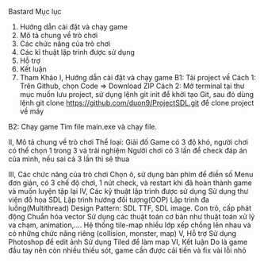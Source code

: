 Bastard
Mục lục
1. Hướng dẫn cài đặt và chạy game
2. Mô tả chung về trò chơi
3. Các chức năng của trò chơi
4. Các kĩ thuật lập trình được sử dụng
5. Hỗ trợ
6. Kết luận
7. Tham Khảo
I, Hướng dẫn cài đặt và chạy game
B1: Tải project về
Cách 1: Trên Github, chọn Code => Download ZIP
Cách 2: Mở terminal tại thư mục muốn lưu project, sử dụng lệnh git init để khởi tạo Git, sau đó dùng lệnh git clone https://github.com/duon9/ProjectSDL.git để clone project về máy

B2: Chạy game
Tìm file main.exe và chạy file.

II, Mô tả chung về trò chơi
Thể loại: Giải đố
Game có 3 độ khó, người chơi có thể chọn 1 trong 3 và trải nghiệm
Người chơi có 3 lần để check đáp án của mình, nếu sai cả 3 lần thì sẽ thua

III, Các chức năng của trò chơi
Chọn ô, sử dụng bàn phím để điền số
Menu đơn giản, có 3 chế độ chơi, 1 nút check, và restart khi đã hoàn thành game và muốn luyện tập lại
IV, Các kỹ thuật lập trình được sử dụng
Sử dụng thư viện đồ họa SDL
Lập trình hướng đối tượng(OOP)
Lập trình đa luồng(Multithread)
Design Pattern: SDL TTF, SDL image.
Con trỏ, cấp phát động
Chuẩn hóa vector
Sử dụng các thuật toán cơ bản như thuật toán xử lý va chạm, animation,....
Hệ thống tile-map nhiều lớp xếp chồng lên nhau và có những chức năng riêng (collision, monster, map)
V, Hỗ trợ
Sử dụng Photoshop để edit ảnh
Sử dụng Tiled để làm map
VI, Kết luận
Do là game đầu tay nên còn nhiều thiếu sót, game cần được cải tiến và fix vài lỗi nhỏ
